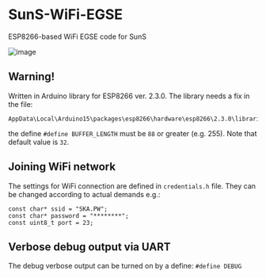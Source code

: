 # SunS-WiFi-EGSE
ESP8266-based WiFi EGSE code for SunS

![image](https://user-images.githubusercontent.com/6267528/46909781-317a0a80-cf38-11e8-8c50-630ace2ae58f.png)


## Warning!
Written in Arduino library for ESP8266 ver. 2.3.0. The library needs a fix in the file:
```
AppData\Local\Arduino15\packages\esp8266\hardware\esp8266\2.3.0\libraries\Wire
```
the define `#define BUFFER_LENGTH` must be `88` or greater (e.g. 255). Note that default value is `32`.

## Joining WiFi network
The settings for WiFi connection are defined in `credentials.h` file. They can be changed according to actual demands e.g.:
```
const char* ssid = "SKA.PW";
const char* password = "********";
const uint8_t port = 23;
```

## Verbose debug output via UART
The debug verbose output can be turned on by a define:
```#define DEBUG```
